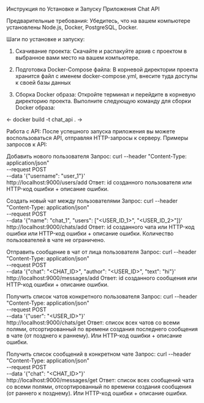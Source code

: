 Инструкция по Установке и Запуску Приложения Chat API

Предварительные требования:
Убедитесь, что на вашем компьютере установлены Node.js, Docker, PostgreSQL, Docker.

Шаги по установке и запуску:

1. Скачивание проекта:
   Скачайте и распакуйте архив с проектом в выбранное вами место на вашем компьютере.

2. Подготовка Docker-Compose файла:
   В корневой директории проекта хранится файл с именем docker-compose.yml, внесите туда доступы к своей базы данных

3. Сборка Docker образа:
   Откройте терминал и перейдите в корневую директорию проекта. Выполните следующую команду для сборки Docker образа:

<- docker build -t chat_api . ->

Работа с API:
После успешного запуска приложения вы можете воспользоваться API, отправляя HTTP-запросы к серверу. Примеры запросов к API:

Добавить нового пользователя
Запрос:
curl --header "Content-Type: application/json" \
 --request POST \
 --data '{"username": "user_1"}' \
 http://localhost:9000/users/add
Ответ: id созданного пользователя или HTTP-код ошибки + описание ошибки.

Создать новый чат между пользователями
Запрос:
curl --header "Content-Type: application/json" \
 --request POST \
 --data '{"name": "chat_1", "users": ["<USER_ID_1>", "<USER_ID_2>"]}' \
 http://localhost:9000/chats/add
Ответ: id созданного чата или HTTP-код ошибки или HTTP-код ошибки + описание ошибки.
Количество пользователей в чате не ограничено.

Отправить сообщение в чат от лица пользователя
Запрос:
curl --header "Content-Type: application/json" \
 --request POST \
 --data '{"chat": "<CHAT_ID>", "author": "<USER_ID>", "text": "hi"}' \
 http://localhost:9000/messages/add
Ответ: id созданного сообщения или HTTP-код ошибки + описание ошибки.

Получить список чатов конкретного пользователя
Запрос:
curl --header "Content-Type: application/json" \
 --request POST \
 --data '{"user": "<USER_ID>"}' \
 http://localhost:9000/chats/get
Ответ: cписок всех чатов со всеми полями, отсортированный по времени создания последнего сообщения в чате (от позднего к раннему). Или HTTP-код ошибки + описание ошибки.

Получить список сообщений в конкретном чате
Запрос:
curl --header "Content-Type: application/json" \
 --request POST \
 --data '{"chat": "<CHAT_ID>"}' \
 http://localhost:9000/messages/get
Ответ: список всех сообщений чата со всеми полями, отсортированный по времени создания сообщения (от раннего к позднему). Или HTTP-код ошибки + описание ошибки.
